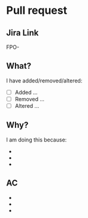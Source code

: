 # Pull request

## Jira Link

FPO-

## What?

I have added/removed/altered:

- [ ] Added ...
- [ ] Removed ...
- [ ] Altered ...

## Why?

I am doing this because:

-
-
-

## AC

-
-
-
